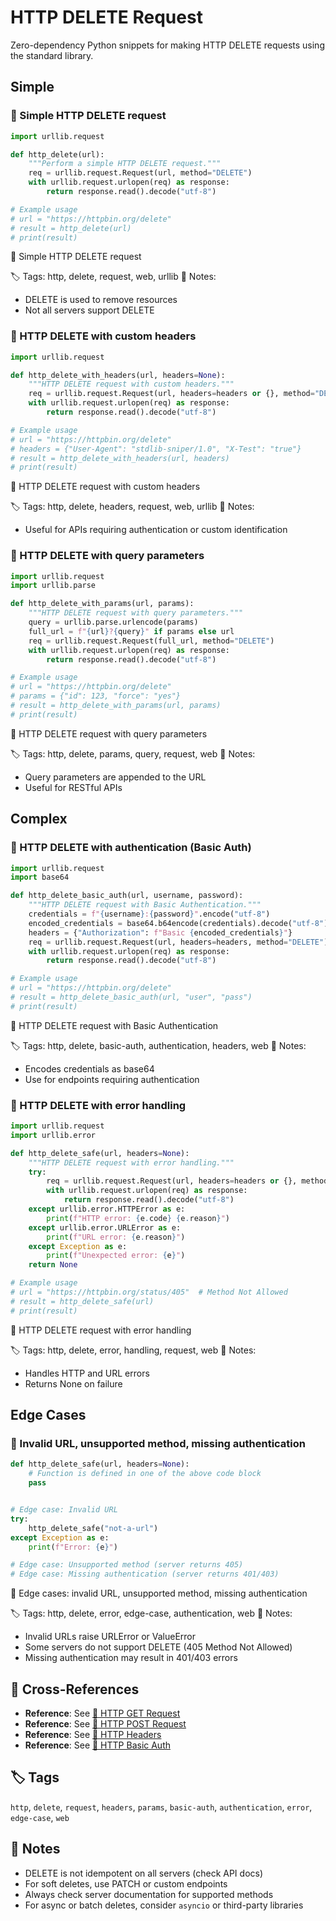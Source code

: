 # HTTP DELETE Request

Zero-dependency Python snippets for making HTTP DELETE requests using the standard library.

## Simple

### 🧩 Simple HTTP DELETE request

```python
import urllib.request

def http_delete(url):
    """Perform a simple HTTP DELETE request."""
    req = urllib.request.Request(url, method="DELETE")
    with urllib.request.urlopen(req) as response:
        return response.read().decode("utf-8")

# Example usage
# url = "https://httpbin.org/delete"
# result = http_delete(url)
# print(result)
```

📂 Simple HTTP DELETE request

🏷️ Tags: http, delete, request, web, urllib
📝 Notes:
- DELETE is used to remove resources
- Not all servers support DELETE

### 🧩 HTTP DELETE with custom headers

```python
import urllib.request

def http_delete_with_headers(url, headers=None):
    """HTTP DELETE request with custom headers."""
    req = urllib.request.Request(url, headers=headers or {}, method="DELETE")
    with urllib.request.urlopen(req) as response:
        return response.read().decode("utf-8")

# Example usage
# url = "https://httpbin.org/delete"
# headers = {"User-Agent": "stdlib-sniper/1.0", "X-Test": "true"}
# result = http_delete_with_headers(url, headers)
# print(result)
```

📂 HTTP DELETE request with custom headers

🏷️ Tags: http, delete, headers, request, web, urllib
📝 Notes:
- Useful for APIs requiring authentication or custom identification

### 🧩 HTTP DELETE with query parameters

```python
import urllib.request
import urllib.parse

def http_delete_with_params(url, params):
    """HTTP DELETE request with query parameters."""
    query = urllib.parse.urlencode(params)
    full_url = f"{url}?{query}" if params else url
    req = urllib.request.Request(full_url, method="DELETE")
    with urllib.request.urlopen(req) as response:
        return response.read().decode("utf-8")

# Example usage
# url = "https://httpbin.org/delete"
# params = {"id": 123, "force": "yes"}
# result = http_delete_with_params(url, params)
# print(result)
```

📂 HTTP DELETE request with query parameters

🏷️ Tags: http, delete, params, query, request, web
📝 Notes:
- Query parameters are appended to the URL
- Useful for RESTful APIs

## Complex

### 🧩 HTTP DELETE with authentication (Basic Auth)

```python
import urllib.request
import base64

def http_delete_basic_auth(url, username, password):
    """HTTP DELETE request with Basic Authentication."""
    credentials = f"{username}:{password}".encode("utf-8")
    encoded_credentials = base64.b64encode(credentials).decode("utf-8")
    headers = {"Authorization": f"Basic {encoded_credentials}"}
    req = urllib.request.Request(url, headers=headers, method="DELETE")
    with urllib.request.urlopen(req) as response:
        return response.read().decode("utf-8")

# Example usage
# url = "https://httpbin.org/delete"
# result = http_delete_basic_auth(url, "user", "pass")
# print(result)
```

📂 HTTP DELETE request with Basic Authentication

🏷️ Tags: http, delete, basic-auth, authentication, headers, web
📝 Notes:
- Encodes credentials as base64
- Use for endpoints requiring authentication

### 🧩 HTTP DELETE with error handling

```python
import urllib.request
import urllib.error

def http_delete_safe(url, headers=None):
    """HTTP DELETE request with error handling."""
    try:
        req = urllib.request.Request(url, headers=headers or {}, method="DELETE")
        with urllib.request.urlopen(req) as response:
            return response.read().decode("utf-8")
    except urllib.error.HTTPError as e:
        print(f"HTTP error: {e.code} {e.reason}")
    except urllib.error.URLError as e:
        print(f"URL error: {e.reason}")
    except Exception as e:
        print(f"Unexpected error: {e}")
    return None

# Example usage
# url = "https://httpbin.org/status/405"  # Method Not Allowed
# result = http_delete_safe(url)
# print(result)
```

📂 HTTP DELETE request with error handling

🏷️ Tags: http, delete, error, handling, request, web
📝 Notes:
- Handles HTTP and URL errors
- Returns None on failure

## Edge Cases

### 🧩 Invalid URL, unsupported method, missing authentication

```python
def http_delete_safe(url, headers=None):
    # Function is defined in one of the above code block
    pass


# Edge case: Invalid URL
try:
    http_delete_safe("not-a-url")
except Exception as e:
    print(f"Error: {e}")

# Edge case: Unsupported method (server returns 405)
# Edge case: Missing authentication (server returns 401/403)
```

📂 Edge cases: invalid URL, unsupported method, missing authentication

🏷️ Tags: http, delete, error, edge-case, authentication, web
📝 Notes:
- Invalid URLs raise URLError or ValueError
- Some servers do not support DELETE (405 Method Not Allowed)
- Missing authentication may result in 401/403 errors

## 🔗 Cross-References

- **Reference**: See [📂 HTTP GET Request](./http_get.md)
- **Reference**: See [📂 HTTP POST Request](./http_post.md)
- **Reference**: See [📂 HTTP Headers](./http_headers.md)
- **Reference**: See [📂 HTTP Basic Auth](./http_basic_auth.md)

## 🏷️ Tags

`http`, `delete`, `request`, `headers`, `params`, `basic-auth`, `authentication`, `error`, `edge-case`, `web`

## 📝 Notes

- DELETE is not idempotent on all servers (check API docs)
- For soft deletes, use PATCH or custom endpoints
- Always check server documentation for supported methods
- For async or batch deletes, consider `asyncio` or third-party libraries
